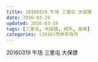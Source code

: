 ```yaml
---
title: 20160319 午场 三里屯 大保镖
date: 2016-03-19
updated: 2016-03-19
tags: [三里屯, 大保镖, 相声, 高峰] 
categories: (2016)丙申年场次 
---
```

20160319 午场 三里屯 大保镖
